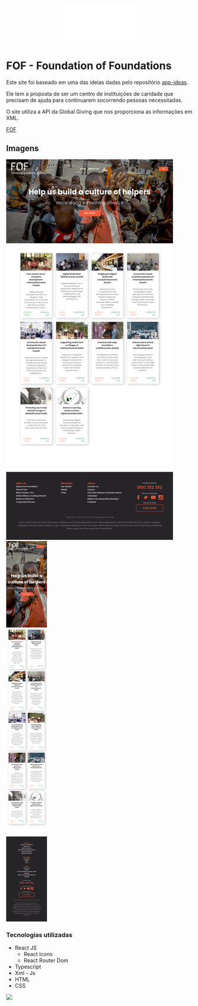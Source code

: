 <h1 align="center">
    <img alt="FOF | Foundation of Foundations" src="./README/FOF.svg" width="200px" />
</h1>

# FOF - Foundation of Foundations

Este site foi baseado em uma das ideias dadas pelo repositório [app-ideas](https://github.com/florinpop17/app-ideas).

Ele tem a proposta de ser um centro de instituições de caridade que precisam de ajuda para continuarem socorrendo pessoas necessitadas.

O site utiliza a API da Global Giving que nos proporciona as informações em XML.

[FOF](https://kaio-matos.github.io/FOF/)

## Imagens

![image](README/state-0.png)
![image](README/state-1.png)

### Tecnologias utilizadas

- React JS
  - React Icons
  - React Router Dom
- Typescript
- Xml - Js
- HTML
- CSS

<a href="https://www.linkedin.com/in/kaio-matos/" target="_blank">
  <img width="50" src='https://cdn.jsdelivr.net/gh/devicons/devicon/icons/linkedin/linkedin-original.svg'>
<a/>  
